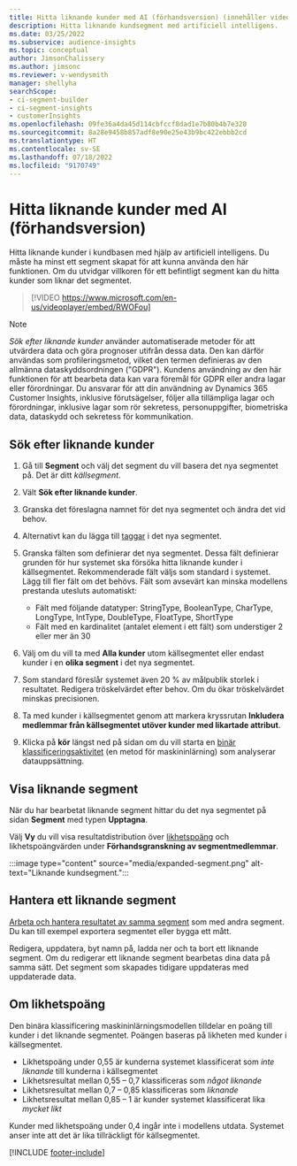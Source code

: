 ```yaml
---
title: Hitta liknande kunder med AI (förhandsversion) (innehåller video)
description: Hitta liknande kundsegment med artificiell intelligens.
ms.date: 03/25/2022
ms.subservice: audience-insights
ms.topic: conceptual
author: JimsonChalissery
ms.author: jimsonc
ms.reviewer: v-wendysmith
manager: shellyha
searchScope:
- ci-segment-builder
- ci-segment-insights
- customerInsights
ms.openlocfilehash: 09fe36a4da45d114cbfccf8dad1e7b80b4b7e320
ms.sourcegitcommit: 8a28e9458b857adf8e90e25e43b9bc422ebbb2cd
ms.translationtype: HT
ms.contentlocale: sv-SE
ms.lasthandoff: 07/18/2022
ms.locfileid: "9170749"
---
```

# <a name="find-similar-customers-with-ai-preview"></a>Hitta liknande kunder med AI (förhandsversion)

Hitta liknande kunder i kundbasen med hjälp av artificiell intelligens. Du måste ha minst ett segment skapat för att kunna använda den här funktionen. Om du utvidgar villkoren för ett befintligt segment kan du hitta kunder som liknar det segmentet.

> [!VIDEO https://www.microsoft.com/en-us/videoplayer/embed/RWOFou]

> [!NOTE]
> *Sök efter liknande kunder* använder automatiserade metoder för att utvärdera data och göra prognoser utifrån dessa data. Den kan därför användas som profileringsmetod, vilket den termen definieras av den allmänna dataskyddsordningen ("GDPR"). Kundens användning av den här funktionen för att bearbeta data kan vara föremål för GDPR eller andra lagar eller förordningar. Du ansvarar för att din användning av Dynamics 365 Customer Insights, inklusive förutsägelser, följer alla tillämpliga lagar och förordningar, inklusive lagar som rör sekretess, personuppgifter, biometriska data, dataskydd och sekretess för kommunikation.

## <a name="find-similar-customers"></a>Sök efter liknande kunder

1. Gå till **Segment** och välj det segment du vill basera det nya segmentet på. Det är ditt *källsegment*.

1. Vält **Sök efter liknande kunder**.

1. Granska det föreslagna namnet för det nya segmentet och ändra det vid behov.

1. Alternativt kan du lägga till [taggar](work-with-tags-columns.md#manage-tags) i det nya segmentet.

1. Granska fälten som definierar det nya segmentet. Dessa fält definierar grunden för hur systemet ska försöka hitta liknande kunder i källsegmentet. Rekommenderade fält väljs som standard i systemet. Lägg till fler fält om det behövs.
  Fält som avsevärt kan minska modellens prestanda utesluts automatiskt:
  
   - Fält med följande datatyper: StringType, BooleanType, CharType, LongType, IntType, DoubleType, FloatType, ShortType
   - Fält med en kardinalitet (antalet element i ett fält) som understiger 2 eller mer än 30

1. Välj om du vill ta med **Alla kunder** utom källsegmentet eller endast kunder i en **olika segment** i det nya segmentet.

1. Som standard föreslår systemet även 20 % av målpublik storlek i resultatet. Redigera tröskelvärdet efter behov. Om du ökar tröskelvärdet minskas precisionen.

1. Ta med kunder i källsegmentet genom att markera kryssrutan **Inkludera medlemmar från källsegmentet utöver kunder med likartade attribut**.

1. Klicka på **kör** längst ned på sidan om du vill starta en [binär klassificeringsaktivitet](#about-similarity-scores) (en metod för maskininlärning) som analyserar datauppsättning.

## <a name="view-the-similar-segment"></a>Visa liknande segment

När du har bearbetat liknande segment hittar du det nya segmentet på sidan **Segment** med typen **Upptagna**.

Välj **Vy** du vill visa resultatdistribution över [likhetspoäng](#about-similarity-scores) och likhetspoängvärden under **Förhandsgranskning av segmentmedlemmar**.

:::image type="content" source="media/expanded-segment.png" alt-text="Liknande kundsegment.":::

## <a name="manage-a-similar-segment"></a>Hantera ett liknande segment

[Arbeta och hantera resultatet av samma segment](segments.md#manage-existing-segments) som med andra segment. Du kan till exempel exportera segmentet eller bygga ett mått.

Redigera, uppdatera, byt namn på, ladda ner och ta bort ett liknande segment. Om du redigerar ett liknande segment bearbetas dina data på samma sätt. Det segment som skapades tidigare uppdateras med uppdaterade data.

## <a name="about-similarity-scores"></a>Om likhetspoäng

Den binära klassificering maskininlärningsmodellen tilldelar en poäng till kunder i det liknande segmentet. Poängen baseras på likheten med kunder i källsegmentet.

- Likhetspoäng under 0,55 är kunderna systemet klassificerat som *inte liknande* till kunderna i källsegmentet
- Likhetsresultat mellan 0,55 – 0,7 klassificeras som *något liknande*
- Likhetsresultat mellan 0,7 – 0,85 klassificeras som *liknande*
- Likhetsresultat mellan 0,85 – 1 är kunder systemet klassificerat lika *mycket likt*

Kunder med likhetspoäng under 0,4 ingår inte i modellens utdata. Systemet anser inte att det är lika tillräckligt för källsegmentet.

[!INCLUDE [footer-include](includes/footer-banner.md)]
